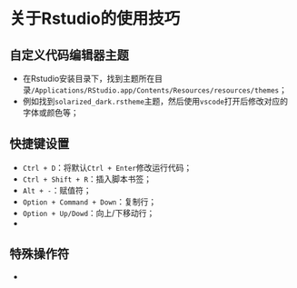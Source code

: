 # 关于Rstudio的使用技巧
## 自定义代码编辑器主题
+ 在Rstudio安装目录下，找到主题所在目录`/Applications/RStudio.app/Contents/Resources/resources/themes`；
+ 例如找到`solarized_dark.rstheme`主题，然后使用`vscode`打开后修改对应的字体或颜色等；
## 快捷键设置
+ `Ctrl + D`：将默认`Ctrl + Enter`修改运行代码；
+ `Ctrl + Shift + R`：插入脚本书签；
+ `Alt + -`：赋值符；
+ `Option + Command + Down`：复制行；
+ `Option + Up/Dowd`：向上/下移动行；
+ 
## 特殊操作符
+ 
## 
